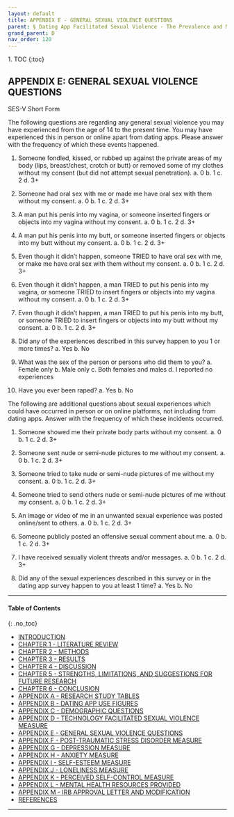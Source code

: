 ```yaml
---
layout: default
title: APPENDIX E - GENERAL SEXUAL VIOLENCE QUESTIONS        
parent: § Dating App Facilitated Sexual Violence - The Prevalence and Mental Health Effects  
grand_parent: D 
nav_order: 120 
---
```

<style>
.dont-break-out {
  /* These are technically the same, but use both */
  overflow-wrap: break-word;
  word-wrap: break-word;

     -ms-word-break: break-all;
  /* This is the dangerous one in WebKit, as it breaks things wherever */
  word-break: break-all;
  /* Instead use this non-standard one: */
  word-break: break-word;
}

.youtube-container {
    position: relative;
    width: 100%;
    height: 0;
    padding-bottom: 56.25%;
}
.youtube-video {
    position: absolute;
    top: 0;
    left: 0;
    width: 100%;
    height: 100%;
}

</style>

<div class="dont-break-out" markdown="1">
1. TOC
{:toc}

## APPENDIX E: GENERAL SEXUAL VIOLENCE QUESTIONS

SES-V Short Form 

The following questions are regarding any general sexual violence you may have experienced from the age of 14 to the present time. You may have experienced this in person or online apart from dating apps. Please answer with the frequency of which these events happened.

1. Someone fondled, kissed, or rubbed up against the private areas of my body (lips, breast/chest, crotch or butt) or removed some of my clothes without my consent (but did not attempt sexual penetration).
    a. 0
    b. 1
    c. 2
    d. 3+

2. Someone had oral sex with me or made me have oral sex with them without my consent.
    a. 0
    b. 1
    c. 2
    d. 3+

3. A man put his penis into my vagina, or someone inserted fingers or objects into my vagina without my consent.
    a. 0
    b. 1
    c. 2
    d. 3+

4. A man put his penis into my butt, or someone inserted fingers or objects into my butt without my consent.
    a. 0
    b. 1
    c. 2
    d. 3+

5. Even though it didn’t happen, someone TRIED to have oral sex with me, or make me have oral sex with them without my consent.
    a. 0
    b. 1
    c. 2
    d. 3+

6. Even though it didn’t happen, a man TRIED to put his penis into my vagina, or someone TRIED to insert fingers or objects into my vagina without my consent.
    a. 0
    b. 1
    c. 2
    d. 3+

7. Even though it didn’t happen, a man TRIED to put his penis into my butt, or someone TRIED to insert fingers or objects into my butt without my consent.
    a. 0
    b. 1
    c. 2
    d. 3+

8. Did any of the experiences described in this survey happen to you 1 or more times?
    a. Yes
    b. No

9. What was the sex of the person or persons who did them to you?
    a. Female only
    b. Male only
    c. Both females and males
    d. I reported no experiences

10. Have you ever been raped?
    a. Yes
    b. No

The following are additional questions about sexual experiences which could have occurred in person or on online platforms, not including from dating apps. Answer with the frequency of which these incidents occurred.

1. Someone showed me their private body parts without my consent.
    a. 0
    b. 1
    c. 2
    d. 3+

2.  Someone sent nude or semi-nude pictures to me without my consent.
    a. 0
    b. 1
    c. 2
    d. 3+

3. Someone tried to take nude or semi-nude pictures of me without my consent.
    a. 0
    b. 1
    c. 2
    d. 3+

4. Someone tried to send others nude or semi-nude pictures of me without my consent.
    a. 0
    b. 1
    c. 2
    d. 3+

5. An image or video of me in an unwanted sexual experience was posted online/sent to others.
    a. 0
    b. 1
    c. 2
    d. 3+

6. Someone publicly posted an offensive sexual comment about me.
    a. 0
    b. 1
    c. 2
    d. 3+

7. I have received sexually violent threats and/or messages.
    a. 0
    b. 1
c. 2
d. 3+

8. Did any of the sexual experiences described in this survey or in the dating app survey happen to you at least 1 time?
    a. Yes
    b. No

***

#### Table of Contents
{: .no_toc}

<ul><li> <a href="/docs/behavior/dating-app-facilitated-sexual-violence-the-prevalence-and-mental-health-effects-1/">INTRODUCTION</a></li><li> <a href="/docs/behavior/dating-app-facilitated-sexual-violence-the-prevalence-and-mental-health-effects-2/">CHAPTER 1 - LITERATURE REVIEW</a></li><li> <a href="/docs/behavior/dating-app-facilitated-sexual-violence-the-prevalence-and-mental-health-effects-3/">CHAPTER 2 - METHODS</a></li><li> <a href="/docs/behavior/dating-app-facilitated-sexual-violence-the-prevalence-and-mental-health-effects-4/">CHAPTER 3 - RESULTS</a></li><li> <a href="/docs/behavior/dating-app-facilitated-sexual-violence-the-prevalence-and-mental-health-effects-5/">CHAPTER 4 - DISCUSSION</a></li><li> <a href="/docs/behavior/dating-app-facilitated-sexual-violence-the-prevalence-and-mental-health-effects-6/">CHAPTER 5 - STRENGTHS, LIMITATIONS, AND SUGGESTIONS FOR FUTURE RESEARCH</a></li><li> <a href="/docs/behavior/dating-app-facilitated-sexual-violence-the-prevalence-and-mental-health-effects-7/">CHAPTER 6 - CONCLUSION</a></li><li> <a href="/docs/behavior/dating-app-facilitated-sexual-violence-the-prevalence-and-mental-health-effects-8/">APPENDIX A - RESEARCH STUDY TABLES</a></li><li> <a href="/docs/behavior/dating-app-facilitated-sexual-violence-the-prevalence-and-mental-health-effects-9/">APPENDIX B - DATING APP USE FIGURES</a></li><li> <a href="/docs/behavior/dating-app-facilitated-sexual-violence-the-prevalence-and-mental-health-effects-10/">APPENDIX C - DEMOGRAPHIC QUESTIONS</a></li><li> <a href="/docs/behavior/dating-app-facilitated-sexual-violence-the-prevalence-and-mental-health-effects-11/">APPENDIX D - TECHNOLOGY FACILITATED SEXUAL VIOLENCE MEASURE</a></li><li> <a href="/docs/behavior/dating-app-facilitated-sexual-violence-the-prevalence-and-mental-health-effects-12/">APPENDIX E - GENERAL SEXUAL VIOLENCE QUESTIONS</a></li><li> <a href="/docs/behavior/dating-app-facilitated-sexual-violence-the-prevalence-and-mental-health-effects-13/">APPENDIX F - POST-TRAUMATIC STRESS DISORDER MEASURE</a></li><li> <a href="/docs/behavior/dating-app-facilitated-sexual-violence-the-prevalence-and-mental-health-effects-14/">APPENDIX G - DEPRESSION MEASURE</a></li><li> <a href="/docs/behavior/dating-app-facilitated-sexual-violence-the-prevalence-and-mental-health-effects-15/">APPENDIX H - ANXIETY MEASURE</a></li><li> <a href="/docs/behavior/dating-app-facilitated-sexual-violence-the-prevalence-and-mental-health-effects-16/">APPENDIX I - SELF-ESTEEM MEASURE</a></li><li> <a href="/docs/behavior/dating-app-facilitated-sexual-violence-the-prevalence-and-mental-health-effects-17/">APPENDIX J - LONELINESS MEASURE</a></li><li> <a href="/docs/behavior/dating-app-facilitated-sexual-violence-the-prevalence-and-mental-health-effects-18/">APPENDIX K - PERCEIVED SELF-CONTROL MEASURE</a></li><li> <a href="/docs/behavior/dating-app-facilitated-sexual-violence-the-prevalence-and-mental-health-effects-19/">APPENDIX L - MENTAL HEALTH RESOURCES PROVIDED</a></li><li> <a href="/docs/behavior/dating-app-facilitated-sexual-violence-the-prevalence-and-mental-health-effects-20/">APPENDIX M - IRB APPROVAL LETTER AND MODIFICATION</a></li><li> <a href="/docs/behavior/dating-app-facilitated-sexual-violence-the-prevalence-and-mental-health-effects-21/">REFERENCES</a></li></ul>

***

</div>
